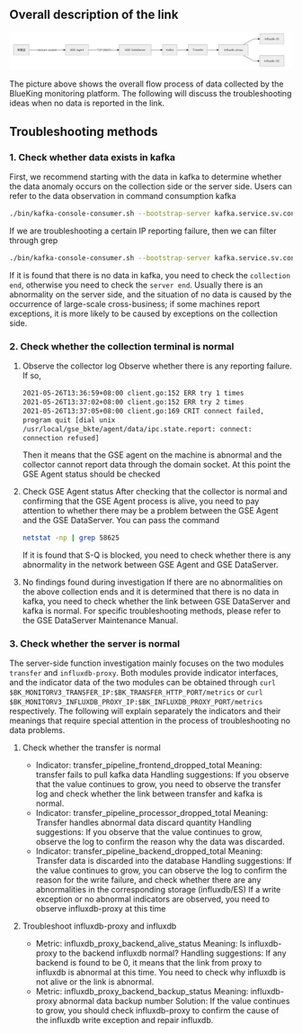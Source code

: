 ## Overall description of the link

   ![](media/16224421704651.jpg)

The picture above shows the overall flow process of data collected by the BlueKing monitoring platform. The following will discuss the troubleshooting ideas when no data is reported in the link.

## Troubleshooting methods

### 1. Check whether data exists in kafka
    
First, we recommend starting with the data in kafka to determine whether the data anomaly occurs on the collection side or the server side. Users can refer to the data observation in command consumption kafka
    
```bash
./bin/kafka-console-consumer.sh --bootstrap-server kafka.service.sv.consul:9092 --topic 0bkmonitor_10010
```
    
If we are troubleshooting a certain IP reporting failure, then we can filter through grep
    
```bash
./bin/kafka-console-consumer.sh --bootstrap-server kafka.service.sv.consul:9092 --topic 0bkmonitor_10010 | grep $IP
```
    
If it is found that there is no data in kafka, you need to check the `collection end`, otherwise you need to check the `server end`. Usually there is an abnormality on the server side, and the situation of no data is caused by the occurrence of large-scale cross-business; if some machines report exceptions, it is more likely to be caused by exceptions on the collection side.

### 2. Check whether the collection terminal is normal
 
    
1. Observe the collector log
     Observe whether there is any reporting failure. If so,
   
     ```log
     2021-05-26T13:36:59+08:00 client.go:152 ERR try 1 times
     2021-05-26T13:37:02+08:00 client.go:152 ERR try 2 times
     2021-05-26T13:37:05+08:00 client.go:169 CRIT connect failed, program quit [dial unix /usr/local/gse_bkte/agent/data/ipc.state.report: connect: connection refused]
     ```
    
     Then it means that the GSE agent on the machine is abnormal and the collector cannot report data through the domain socket. At this point the GSE Agent status should be checked
   
2. Check GSE Agent status
     After checking that the collector is normal and confirming that the GSE Agent process is alive, you need to pay attention to whether there may be a problem between the GSE Agent and the GSE DataServer. You can pass the command
    
     ```bash
     netstat -np | grep 58625
     ```
    
     If it is found that S-Q is blocked, you need to check whether there is any abnormality in the network between GSE Agent and GSE DataServer.
    
3. No findings found during investigation
     If there are no abnormalities on the above collection ends and it is determined that there is no data in kafka, you need to check whether the link between GSE DataServer and kafka is normal. For specific troubleshooting methods, please refer to the GSE DataServer Maintenance Manual.

### 3. Check whether the server is normal

The server-side function investigation mainly focuses on the two modules `transfer` and `influxdb-proxy`. Both modules provide indicator interfaces, and the indicator data of the two modules can be obtained through `curl $BK_MONITORV3_TRANSFER_IP:$BK_TRANSFER_HTTP_PORT/metrics` or `curl $BK_MONITORV3_INFLUXDB_PROXY_IP:$BK_INFLUXDB_PROXY_PORT/metrics` respectively. The following will explain separately the indicators and their meanings that require special attention in the process of troubleshooting no data problems.


1. Check whether the transfer is normal
     - Indicator: transfer_pipeline_frontend_dropped_total
       Meaning: transfer fails to pull kafka data
       Handling suggestions: If you observe that the value continues to grow, you need to observe the transfer log and check whether the link between transfer and kafka is normal.
     - Indicator: transfer_pipeline_processor_dropped_total
       Meaning: Transfer handles abnormal data discard quantity
       Handling suggestions: If you observe that the value continues to grow, observe the log to confirm the reason why the data was discarded.
     - Indicator: transfer_pipeline_backend_dropped_total
       Meaning: Transfer data is discarded into the database
       Handling suggestions: If the value continues to grow, you can observe the log to confirm the reason for the write failure, and check whether there are any abnormalities in the corresponding storage (influxdb/ES)
     If a write exception or no abnormal indicators are observed, you need to observe influxdb-proxy at this time

2. Troubleshoot influxdb-proxy and influxdb
 
     - Metric: influxdb_proxy_backend_alive_status
       Meaning: Is influxdb-proxy to the backend influxdb normal?
       Handling suggestions: If any backend is found to be 0, it means that the link from proxy to influxdb is abnormal at this time. You need to check why influxdb is not alive or the link is abnormal.
     - Metric: influxdb_proxy_backend_backup_status
       Meaning: influxdb-proxy abnormal data backup number
       Solution: If the value continues to grow, you should check influxdb-proxy to confirm the cause of the influxdb write exception and repair influxdb.